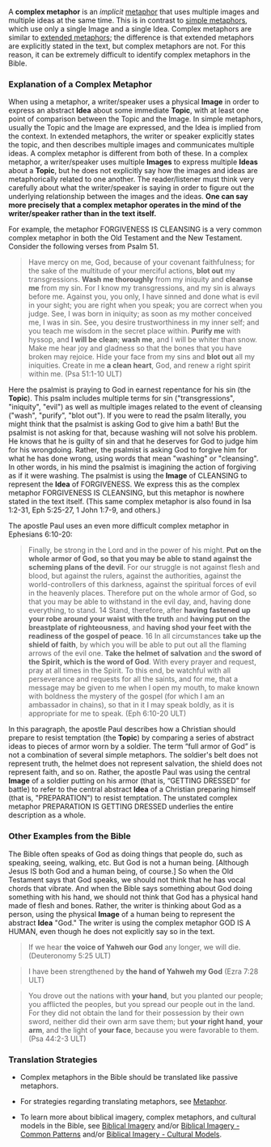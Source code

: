 
A **complex metaphor** is an *implicit* [metaphor](../figs-metaphor/01.md) that uses multiple images and multiple ideas at the same time. This is in contrast to [simple metaphors](../figs-simetaphor/01.md), which use only a single Image and a single Idea.  Complex metaphors are similar to [extended metaphors](../figs-exmetaphor/01.md); the difference is that extended metaphors are explicitly stated in the text, but complex metaphors are not.  For this reason, it can be extremely difficult to identify complex metaphors in the Bible.

### Explanation of a Complex Metaphor

When using a metaphor, a writer/speaker uses a physical **Image** in order to express an abstract **Idea** about some immediate **Topic**, with at least one point of comparison between the Topic and the Image. In simple metaphors, usually the Topic and the Image are expressed, and the Idea is implied from the context. In extended metaphors, the writer or speaker explicitly states the topic, and then describes multiple images and communicates multiple ideas. A complex metaphor is different from both of these.  In a complex metaphor, a writer/speaker uses multiple **Images** to express multiple **Ideas** about a **Topic**, but he does not explicitly say how the images and ideas are metaphorically related to one another. The reader/listener must think very carefully about what the writer/speaker is saying in order to figure out the underlying relationship between the images and the ideas. **One can say more precisely that a complex metaphor operates **in the mind of the writer/speaker** rather than **in the text itself**.**

For example, the metaphor FORGIVENESS IS CLEANSING is a very common complex metaphor in both the Old Testament and the New Testament.  Consider the following verses from Psalm 51.

> Have mercy on me, God, because of your covenant faithfulness; for the sake of the multitude of your merciful actions, **blot out** my transgressions. **Wash me thoroughly** from my iniquity and **cleanse me** from my sin. For I know my transgressions, and my sin is always before me. Against you, you only, I have sinned and done what is evil in your sight; you are right when you speak; you are correct when you judge. See, I was born in iniquity; as soon as my mother conceived me, I was in sin. See, you desire trustworthiness in my inner self; and you teach me wisdom in the secret place within. **Purify me** with hyssop, and **I will be clean**; **wash me**, and I will be whiter than snow. Make me hear joy and gladness so that the bones that you have broken may rejoice. Hide your face from my sins and **blot out** all my iniquities. Create in me **a clean heart**, God, and renew a right spirit within me. (Psa 51:1-10 ULT)

Here the psalmist is praying to God in earnest repentance for his sin (the **Topic**).  This psalm includes multiple terms for sin ("transgressions", "iniquity", "evil") as well as multiple images related to the event of cleansing ("wash", "purify", "blot out"). If you were to read the psalm literally, you might think that the psalmist is asking God to give him a bath! But the psalmist is not asking for that, because washing will not solve his problem. He knows that he is guilty of sin and that he deserves for God to judge him for his wrongdoing. Rather, the psalmist is asking God to forgive him for what he has done wrong, using words that mean "washing" or "cleansing". In other words, in his mind the psalmist is imagining the action of forgiving as if it were washing.  The psalmist is using the **Image** of CLEANSING to represent the **Idea** of FORGIVENESS. We express this as the complex metaphor FORGIVENESS IS CLEANSING, but this metaphor is nowhere stated in the text itself. (This same complex metaphor is also found in Isa 1:2-31, Eph 5:25-27, 1 John 1:7-9, and others.)

The apostle Paul uses an even more difficult complex metaphor in Ephesians 6:10-20: 

> Finally, be strong in the Lord and in the power of his might. **Put on the whole armor of God, so that you may be able to stand against the scheming plans of the devil**. For our struggle is not against flesh and blood, but against the rulers, against the authorities, against the world-controllers of this darkness, against the spiritual forces of evil in the heavenly places. Therefore put on the whole armor of God, so that you may be able to withstand in the evil day, and, having done everything, to stand. 14 Stand, therefore, after **having fastened up your robe around your waist with the truth** and **having put on the breastplate of righteousness**, and **having shod your feet with the readiness of the gospel of peace**. 16 In all circumstances **take up the shield of faith**, by which you will be able to put out all the flaming arrows of the evil one. **Take the helmet of salvation** and **the sword of the Spirit, which is the word of God**. With every prayer and request, pray at all times in the Spirit. To this end, be watchful with all perseverance and requests for all the saints, and for me, that a message may be given to me when I open my mouth, to make known with boldness the mystery of the gospel (for which I am an ambassador in chains), so that in it I may speak boldly, as it is appropriate for me to speak. (Eph 6:10-20 ULT)

In this paragraph, the apostle Paul describes how a Christian should prepare to resist temptation (the **Topic**) by comparing a series of abstract ideas to pieces of armor worn by a soldier. The term “full armor of God” is not a combination of several simple metaphors. The soldier's belt does not represent truth, the helmet does not represent salvation, the shield does not represent faith, and so on. Rather, the apostle Paul was using the central **Image** of a soldier putting on his armor (that is, “GETTING DRESSED” for battle) to refer to the central abstract **Idea** of a Christian preparing himself (that is, "PREPARATION") to resist temptation. The unstated complex metaphor PREPARATION IS GETTING DRESSED underlies the entire description as a whole. 


### Other Examples from the Bible

The Bible often speaks of God as doing things that people do, such as speaking, seeing, walking, etc. But God is not a human being. [Although Jesus IS both God and a human being, of course.] So when the Old Testament says that God speaks, we should not think that he has vocal chords that vibrate. And when the Bible says something about God doing something with his hand, we should not think that God has a physical hand made of flesh and bones. Rather, the writer is thinking about God as a person, using the physical **Image** of a human being to represent the abstract **Idea** "God." The writer is using the complex metaphor GOD IS A HUMAN, even though he does not explicitly say so in the text.

> If we hear **the voice of Yahweh our God** any longer, we will die. (Deuteronomy 5:25 ULT)
  
> I have been strengthened by **the hand of Yahweh my God** (Ezra 7:28 ULT) 
  
> You drove out the nations with **your hand**, but you planted our people; you afflicted the peoples, but you spread our people out in the land. For they did not obtain the land for their possession by their own sword, neither did their own arm save them; but **your right hand**, **your arm**, and the light of **your face**, because you were favorable to them. (Psa 44:2-3 ULT)


### Translation Strategies

* Complex metaphors in the Bible should be translated like passive metaphors.

* For strategies regarding translating metaphors, see [Metaphor](../figs-metaphor/01.md).

* To learn more about biblical imagery, complex metaphors, and cultural models in the Bible, see [Biblical Imagery](../biblicalimageryta/01.md) and/or [Biblical Imagery - Common Patterns](../bita-part1/01.md) and/or [Biblical Imagery - Cultural Models](../bita-part3/01.md). 